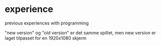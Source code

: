 # experience
previous experiences with programming


"new version" og "old version" er det samme spillet, men new version er laget tilpasset for en 1920x1080 skjerm
